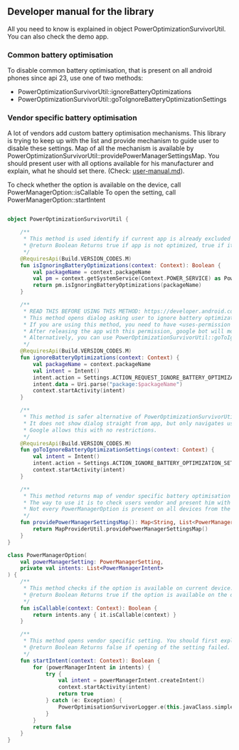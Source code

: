 ## Developer manual for the library

All you need to know is explained in object PowerOptimizationSurvivorUtil. You can also check the demo app.

### Common battery optimisation
To disable common battery optimisation, that is present on all android phones since api 23, use one of two methods:
- PowerOptimizationSurvivorUtil::ignoreBatteryOptimizations
- PowerOptimizationSurvivorUtil::goToIgnoreBatteryOptimizationSettings

### Vendor specific battery optimisation
A lot of vendors add custom battery optimisation mechanisms. This library is trying to keep up with the list and provide mechanism to guide user to disable these settings.
Map of all the mechanism is available by PowerOptimizationSurvivorUtil::providePowerManagerSettingsMap.
You should present user with all options available for his manufacturer and explain, what he should set there. (Check: [user-manual.md](user-manual.md)).

To check whether the option is available on the device, call PowerManagerOption::isCallable
To open the setting, call PowerManagerOption::startIntent


```kotlin

object PowerOptimizationSurvivorUtil {

    /**
     * This method is used identify if current app is already excluded from battery optimization.
     * @return Boolean Returns true if app is not optimized, true if it is.
     */
    @RequiresApi(Build.VERSION_CODES.M)
    fun isIgnoringBatteryOptimizations(context: Context): Boolean {
        val packageName = context.packageName
        val pm = context.getSystemService(Context.POWER_SERVICE) as PowerManager
        return pm.isIgnoringBatteryOptimizations(packageName)
    }

    /**
     * READ THIS BEFORE USING THIS METHOD: https://developer.android.com/training/monitoring-device-state/doze-standby#whitelisting-cases
     * This method opens dialog asking user to ignore battery optimization for this app.
     * If you are using this method, you need to have <uses-permission android:name="android.permission.REQUEST_IGNORE_BATTERY_OPTIMIZATIONS" /> in AndroidManifest.
     * After releasing the app with this permission, google bot will most probably delete it from google play and after that, you need to explain them, why you need to use it and hope they will allow it.
     * Alternatively, you can use PowerOptimizationSurvivorUtil::goToIgnoreBatteryOptimizationSettings, which directs user to power optimisation settings.
     */
    @RequiresApi(Build.VERSION_CODES.M)
    fun ignoreBatteryOptimizations(context: Context) {
        val packageName = context.packageName
        val intent = Intent()
        intent.action = Settings.ACTION_REQUEST_IGNORE_BATTERY_OPTIMIZATIONS
        intent.data = Uri.parse("package:$packageName")
        context.startActivity(intent)
    }

    /**
     * This method is safer alternative of PowerOptimizationSurvivorUtil::ignoreBatteryOptimizations
     * It does not show dialog straight from app, but only navigates user to the battery optimization settings.
     * Google allows this with no restrictions.
     */
    @RequiresApi(Build.VERSION_CODES.M)
    fun goToIgnoreBatteryOptimizationSettings(context: Context) {
        val intent = Intent()
        intent.action = Settings.ACTION_IGNORE_BATTERY_OPTIMIZATION_SETTINGS
        context.startActivity(intent)
    }

    /**
     * This method returns map of vendor specific battery optimisation settings. Key of the map is vendor in lower case e.g. 'samsung', 'huawei',..
     * The way to use it is to check users vendor and present him with vendor specific options (it exists) and explain him, what to set there.
     * Not every PowerManagerOption is present on all devices from the vendor, so you need to check PowerManagerOption::isCallable to be sure, the setting is present on the device.
     */
    fun providePowerManagerSettingsMap(): Map<String, List<PowerManagerOption>> {
        return MapProviderUtil.providePowerManagerSettingsMap()
    }
}

class PowerManagerOption(
    val powerManagerSetting: PowerManagerSetting,
    private val intents: List<PowerManagerIntent>
) {
    /**
     * This method checks if the option is available on current device.
     * @return Boolean Returns true if the option is available on the device.
     */
    fun isCallable(context: Context): Boolean {
        return intents.any { it.isCallable(context) }
    }

    /**
     * This method opens vendor specific setting. You should first explain to the user, what to do once it is opened. 
     * @return Boolean Returns false if opening of the setting failed. Means it is either not present or is not allowed to be called.
     */
    fun startIntent(context: Context): Boolean {
        for (powerManagerIntent in intents) {
            try {
                val intent = powerManagerIntent.createIntent()
                context.startActivity(intent)
                return true
            } catch (e: Exception) {
                PowerOptimisationSurvivorLogger.e(this.javaClass.simpleName, e)
            }
        }
        return false
    }
}
```
